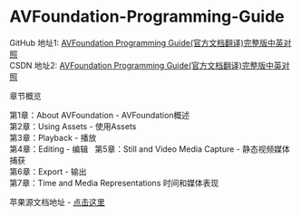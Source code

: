# AVFoundation-Programming-Guide


GitHub 地址1: [AVFoundation Programming Guide(官方文档翻译)完整版中英对照](http://yoferzhang.com/post/20160724AVFoundation/)    
CSDN 地址2: [AVFoundation Programming Guide(官方文档翻译)完整版中英对照](http://blog.csdn.net/zyq522376829/article/details/52144394) 


章节概览

第1章：About AVFoundation - AVFoundation概述  
第2章：Using Assets - 使用Assets  
第3章：Playback - 播放  
第4章：Editing - 编辑  
第5章：Still and Video Media Capture - 静态视频媒体捕获  
第6章：Export - 输出  
第7章：Time and Media Representations 时间和媒体表现  


苹果源文档地址 - [点击这里](https://developer.apple.com/library/content/documentation/AudioVideo/Conceptual/AVFoundationPG/Articles/00_Introduction.html#//apple_ref/doc/uid/TP40010188-CH1-SW3)
